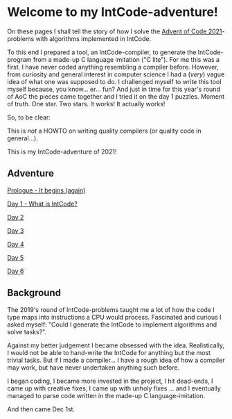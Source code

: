 # Welcome to my IntCode-adventure!

On these pages I shall tell the story of how I solve the [Advent of Code 2021](https://adventofcode.com/2021)-problems with algorithms implemented in IntCode.

To this end I prepared a tool, an IntCode-compiler, to generate the IntCode-program from a made-up C language imitation ("C lite"). For me this was a first. I have never coded anything resembling a compiler before. However, from curiosity and general interest in computer science I had a (*very*) vague idea of what one was supposed to do. I challenged myself to write this tool myself because, you know... er... fun? And just in time for this year's round of AoC the pieces came together and I tried it on the day 1 puzzles. Moment of truth. One star. Two stars. It works! It actually works!

So, to be clear:

This is *not* a HOWTO on writing quality compilers (or quality code in general...).

This is my IntCode-adventure of 2021!

## Adventure
[Prologue - It begins (again)](prologue.md)

[Day 1 - What is IntCode?](day01.md)

[Day 2](day02.md)

[Day 3](day03.md)

[Day 4](day04.md)

[Day 5](day05.md)

[Day 6](day06.md)


## Background
The 2019's round of IntCode-problems taught me a lot of how the code I type maps into instructions a CPU would process. Fascinated and curious I asked myself: "Could I generate the IntCode to implement algorithms and solve tasks?".

Against my better judgement I became obsessed with the idea. Realistically, I would not be able to hand-write the IntCode for anything but the most trivial tasks. But if I made a compiler... I have a rough idea of how a compiler may work, but have never undertaken anything such before.  

I began coding, I became more invested in the project, I hit dead-ends, I came up with creative fixes, I came up with unholy fixes ... and I eventually managed to parse code written in the made-up C language-imitation.

And then came Dec 1st.
